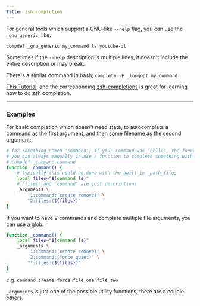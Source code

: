 ```yaml
---
Title: zsh completion
---
```


For general tools which support a GNU-like `--help` flag, you can use the `_gnu_generic`, like:

```
compdef _gnu_generic my_command ls youtube-dl
```

Sometimes if the `--help` description is multiple lines, it doesn't include the entire description or may break.

There's a similar command in bash; `complete -F _longopt my_command`

[This Tutorial](https://github.com/zsh-users/zsh-completions/blob/master/zsh-completions-howto.org), and the corresponding [zsh-completions](https://github.com/zsh-users/zsh-completions) is great for learning how to do zsh completion.

---

### Examples

For basic completion which doesn't need state, to autocomplete a command as the first argument, and then some filename as the second argument:

```bash
# for something named 'command'; if your command was 'hello', the function would be '_hello'
# you can always manually invoke a function to complete something with compdef as well:
# compdef _command command
function _command() {
	# typically this would be done with the built-in _path_files
	local files="$(command ls)"
	# 'files' and 'command' are just descriptions
	_arguments \
		'1:command:(create remove)' \
		"2:files:(${files})"
}
```

If you want to have 2 commands and complete multiple file arguments, you can use a glob:

```bash
function _command() {
	local files="$(command ls)"
	_arguments \
		'1:command:(create remove)' \
		'2:command:(force quiet)' \
		"*:files:(${files})"
}
```

e.g. `command create force file_one file_two`

`_arguments` is just one of the possible utility functions, there are a couple others.
